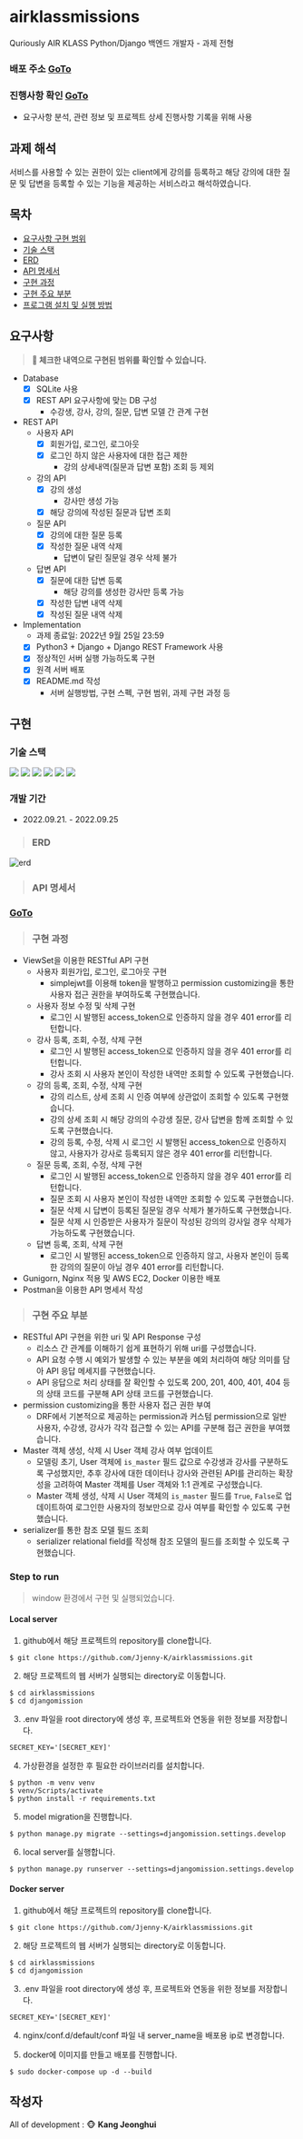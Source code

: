 # airklassmissions
Quriously AIR KLASS Python/Django 백엔드 개발자 - 과제 전형

### 배포 주소 [GoTo](http://43.200.14.209/api/users/signup)

### 진행사항 확인 [GoTo](https://round-locust-fc4.notion.site/airklassmissions-ef8c550fbcac42e2a4d64dbfb063b9d0)
- 요구사항 분석, 관련 정보 및 프로젝트 상세 진행사항 기록을 위해 사용

## 과제 해석
서비스를 사용할 수 있는 권한이 있는 client에게 강의를 등록하고 해당 강의에 대한 질문 및 답변을 등록할 수 있는 기능을 제공하는 서비스라고 해석하였습니다.

## 목차
- [요구사항 구현 범위](#요구사항)
- [기술 스택](#기술-스택)
- [ERD](#erd)
- [API 명세서](#api-명세서)
- [구현 과정](#구현-과정)
- [구현 주요 부분](#구현-주요-부분)
- [프로그램 설치 및 실행 방법](#step-to-run)

## 요구사항
> **:pushpin: 체크한 내역으로 구현된 범위를 확인할 수 있습니다.**
- Database
    - [x]  SQLite 사용
    - [x]  REST API 요구사항에 맞는 DB 구성
        - 수강생, 강사, 강의, 질문, 답변 모델 간 관계 구현
- REST API
    - 사용자 API
        - [x]  회원가입, 로그인, 로그아웃
        - [x]  로그인 하지 않은 사용자에 대한 접근 제한
            - 강의 상세내역(질문과 답변 포함) 조회 등 제외
    - 강의 API
        - [x]  강의 생성
            - 강사만 생성 가능
        - [x]  해당 강의에 작성된 질문과 답변 조회
    - 질문 API
        - [x]  강의에 대한 질문 등록
        - [x]  작성한 질문 내역 삭제
            - 답변이 달린 질문일 경우 삭제 불가
    - 답변 API
        - [x]  질문에 대한 답변 등록
            - 해당 강의를 생성한 강사만 등록 가능
        - [x]  작성한 답변 내역 삭제
        - [x]  작성된 질문 내역 삭제
- Implementation
    - 과제 종료일: 2022년 9월 25일 23:59
    - [x]  Python3 + Django + Django REST Framework 사용
    - [x]  정상적인 서버 실행 가능하도록 구현
    - [x]  원격 서버 배포
    - [x]  README.md 작성
        - 서버 실행방법, 구현 스펙, 구현 범위, 과제 구현 과정 등

## 구현

### 기술 스택
<img src="https://img.shields.io/badge/Python-3776AB?style=flat-square&logo=Python&logoColor=white"/> <img src="https://img.shields.io/badge/Django-092E20?style=flat-square&logo=Django&logoColor=white"/> <img src="https://img.shields.io/badge/SQLite-003B57?style=flat-square&logo=SQLite&logoColor=white"/> <img src="https://img.shields.io/badge/PyCharm-000000?style=flat-square&logo=PyCharm&logoColor=white"/> <img src="https://img.shields.io/badge/Docker-2496ED?style=flat-square&logo=Docker&logoColor=white"/> <img src="https://img.shields.io/badge/AWS EC2-232F3E?style=flat-square&logo=Amazon AWS&logoColor=white"/>

### 개발 기간
* 2022.09.21. - 2022.09.25

> ### ERD
<img src="./source/erd.png" alt="erd">

> ### API 명세서
### [GoTo](https://documenter.getpostman.com/view/20879074/2s83RyDuVk)

> ### 구현 과정
- ViewSet을 이용한 RESTful API 구현
    - 사용자 회원가입, 로그인, 로그아웃 구현
        - simplejwt를 이용해 token을 발행하고 permission customizing을 통한 사용자 접근 권한을 부여하도록 구현했습니다.
    - 사용자 정보 수정 및 삭제 구현
        - 로그인 시 발행된 access_token으로 인증하지 않을 경우 401 error를 리턴합니다.
    - 강사 등록, 조회, 수정, 삭제 구현
        - 로그인 시 발행된 access_token으로 인증하지 않을 경우 401 error를 리턴합니다.
        - 강사 조회 시 사용자 본인이 작성한 내역만 조회할 수 있도록 구현했습니다.
    - 강의 등록, 조회, 수정, 삭제 구현
        - 강의 리스트, 상세 조회 시 인증 여부에 상관없이 조회할 수 있도록 구현했습니다.
        - 강의 상세 조회 시 해당 강의의 수강생 질문, 강사 답변을 함께 조회할 수 있도록 구현했습니다.
        - 강의 등록, 수정, 삭제 시 로그인 시 발행된 access_token으로 인증하지 않고, 사용자가 강사로 등록되지 않은 경우 401 error를 리턴합니다.
    - 질문 등록, 조회, 수정, 삭제 구현
        - 로그인 시 발행된 access_token으로 인증하지 않을 경우 401 error를 리턴합니다.
        - 질문 조회 시 사용자 본인이 작성한 내역만 조회할 수 있도록 구현했습니다.
        - 질문 삭제 시 답변이 등록된 질문일 경우 삭제가 불가하도록 구현했습니다.
        - 질문 삭제 시 인증받은 사용자가 질문이 작성된 강의의 강사일 경우 삭제가 가능하도록 구현했습니다.
    - 답변 등록, 조회, 삭제 구현
        - 로그인 시 발행된 access_token으로 인증하지 않고, 사용자 본인이 등록한 강의의 질문이 아닐 경우 401 error를 리턴합니다.
- Gunigorn, Nginx 적용 및 AWS EC2, Docker 이용한 배포
- Postman을 이용한 API 명세서 작성

> ### 구현 주요 부분
- RESTful API 구현을 위한 uri 및 API Response 구성
    - 리소스 간 관계를 이해하기 쉽게 표현하기 위해 uri를 구성했습니다.
    - API 요청 수행 시 예외가 발생할 수 있는 부분을 예외 처리하여 해당 의미를 담아 API 응답 메세지를 구현했습니다.
    - API 응답으로 처리 상태를 잘 확인할 수 있도록 200, 201, 400, 401, 404 등의 상태 코드를 구분해 API 상태 코드를 구현했습니다.
- permission customizing을 통한 사용자 접근 권한 부여
    - DRF에서 기본적으로 제공하는 permission과 커스텀 permission으로 일반 사용자, 수강생, 강사가 각각 접근할 수 있는 API를 구분해 접근 권한을 부여했습니다.
- Master 객체 생성, 삭제 시 User 객체 강사 여부 업데이트
    - 모델링 초기, User 객체에 `is_master` 필드 값으로 수강생과 강사를 구분하도록 구성했지만, 추후 강사에 대한 데이터나 강사와 관련된 API를 관리하는 확장성을 고려하여 Master 객체를 User 객체와 1:1 관계로 구성했습니다.
    - Master 객체 생성, 삭제 시 User 객체의 `is_master` 필드를 `True`, `False`로 업데이트하여 로그인한 사용자의 정보만으로 강사 여부를 확인할 수 있도록 구현했습니다.
- serializer를 통한 참조 모델 필드 조회
    - serializer relational field를 작성해 참조 모델의 필드를 조회할 수 있도록 구현했습니다.

### Step to run
> window 환경에서 구현 및 실행되었습니다.

#### Local server
1. github에서 해당 프로젝트의 repository를 clone합니다.
```shell
$ git clone https://github.com/Jjenny-K/airklassmissions.git
```

2. 해당 프로젝트의 웹 서버가 실행되는 directory로 이동합니다.
```shell
$ cd airklassmissions
$ cd djangomission
```

3. .env 파일을 root directory에 생성 후, 프로젝트와 연동을 위한 정보를 저장합니다.
```
SECRET_KEY='[SECRET_KEY]'
```

4. 가상환경을 설정한 후 필요한 라이브러리를 설치합니다.
```shell
$ python -m venv venv
$ venv/Scripts/activate
$ python install -r requirements.txt
```

5. model migration을 진행합니다.
```shell
$ python manage.py migrate --settings=djangomission.settings.develop
```

6. local server를 실행합니다.
```shell
$ python manage.py runserver --settings=djangomission.settings.develop
```

#### Docker server
1. github에서 해당 프로젝트의 repository를 clone합니다.
```shell
$ git clone https://github.com/Jjenny-K/airklassmissions.git
```

2. 해당 프로젝트의 웹 서버가 실행되는 directory로 이동합니다.
```shell
$ cd airklassmissions
$ cd djangomission
```

3. .env 파일을 root directory에 생성 후, 프로젝트와 연동을 위한 정보를 저장합니다.
```
SECRET_KEY='[SECRET_KEY]'
```

4. nginx/conf.d/default/conf 파일 내 server_name을 배포용 ip로 변경합니다.

5. docker에 이미지를 만들고 배포를 진행합니다.
```shell
$ sudo docker-compose up -d --build
```

## 작성자
All of development : :monkey_face: **Kang Jeonghui**
